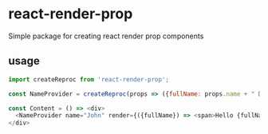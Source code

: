 # react-render-prop
Simple package for creating react render prop components


## usage
```js
import createReproc from 'react-render-prop';

const NameProvider = createReproc(props => ({fullName: props.name + " Doe"}));

const Content = () => <div>
  <NameProvider name="John" render={({fullName}) => <span>Hello {fullName}</span>} />
</div>
```